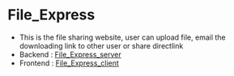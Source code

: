 # File_Express
* This is the file sharing website, user can upload file, email the downloading link to other user or share directlink 
* Backend : [File_Express_server](https://github.com/Priyanshu471/File-Express_api.git)
* Frontend : [File_Express_client](https://file-express.netlify.app/)
